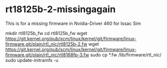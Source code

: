 # rt18125b-2-missingagain

This is for a missing firmware in Nvidia-Driver 460 for Issac Sim

mkdir rtl8125b_fw
cd rtl8125b_fw
wget https://git.kernel.org/pub/scm/linux/kernel/git/firmware/linux-firmware.git/plain/rtl_nic/rtl8125b-2.fw
wget https://git.kernel.org/pub/scm/linux/kernel/git/firmware/linux-firmware.git/plain/rtl_nic/rtl8168fp-3.fw
sudo cp *.fw /lib/firmware/rtl_nic/
sudo update-initramfs -u
